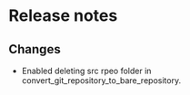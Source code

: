 # Release notes

## Changes

- Enabled deleting src rpeo folder in convert_git_repository_to_bare_repository.
